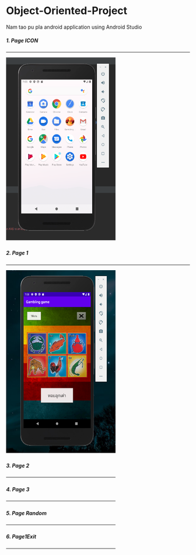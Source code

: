 # Object-Oriented-Project
Nam tao pu pla android application using Android Studio

<h5>1. Page ICON<h5><hr style"color:gray;">
<img src="images/PageIcon.png" width="300" height="500";></img>
<h5>2. Page 1<h5><hr style"color:gray;">
<img src="images/Page 1.png" width="300" height="500"></img>
<h5>3. Page 2<h5><hr style"color:gray;"
<img src="images/PageIcon.png" width="300" height="500";></img>
<h5>4. Page 3<h5><hr style"color:gray;"
<img src="images/Page3.png" width="300" height="500"></img>
<h5>5. Page Random<h5><hr style"color:gray;"
<img src="images/PageRandom.png" width="300" height="500"></img>
<h5>6. Page1Exit<h5><hr style"color:gray;"
<img src="images/Page1Exit.png" width="300" height="500"></img>
